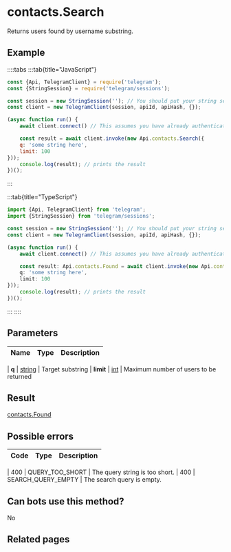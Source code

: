 # contacts.Search

Returns users found by username substring.



## Example

::::tabs
:::tab{title="JavaScript"}
```js
const {Api, TelegramClient} = require('telegram');
const {StringSession} = require('telegram/sessions');

const session = new StringSession(''); // You should put your string session here
const client = new TelegramClient(session, apiId, apiHash, {});

(async function run() {
    await client.connect() // This assumes you have already authenticated with .start()

    const result = await client.invoke(new Api.contacts.Search({
    q: 'some string here',
    limit: 100
}));
    console.log(result); // prints the result
})();
```
:::

:::tab{title="TypeScript"}
```ts
import {Api, TelegramClient} from 'telegram';
import {StringSession} from 'telegram/sessions';

const session = new StringSession(''); // You should put your string session here
const client = new TelegramClient(session, apiId, apiHash, {});

(async function run() {
    await client.connect() // This assumes you have already authenticated with .start()

    const result: Api.contacts.Found = await client.invoke(new Api.contacts.Search({
    q: 'some string here',
    limit: 100
}));
    console.log(result); // prints the result
})();
```
:::
::::



## Parameters

| Name | Type | Description |
| :--: | ---- | ----------- |

| **q** | [string](https://core.telegram.org/type/string) | Target substring 
| **limit** | [int](https://core.telegram.org/type/int) | Maximum number of users to be returned 


## Result

[contacts.Found](https://core.telegram.org/type/contacts.Found)



## Possible errors

| Code | Type | Description |
| :--: | ---- | ----------- |

| 400 | QUERY\_TOO\_SHORT | The query string is too short. 
| 400 | SEARCH\_QUERY\_EMPTY | The search query is empty. 


## Can bots use this method?

No

## Related pages


